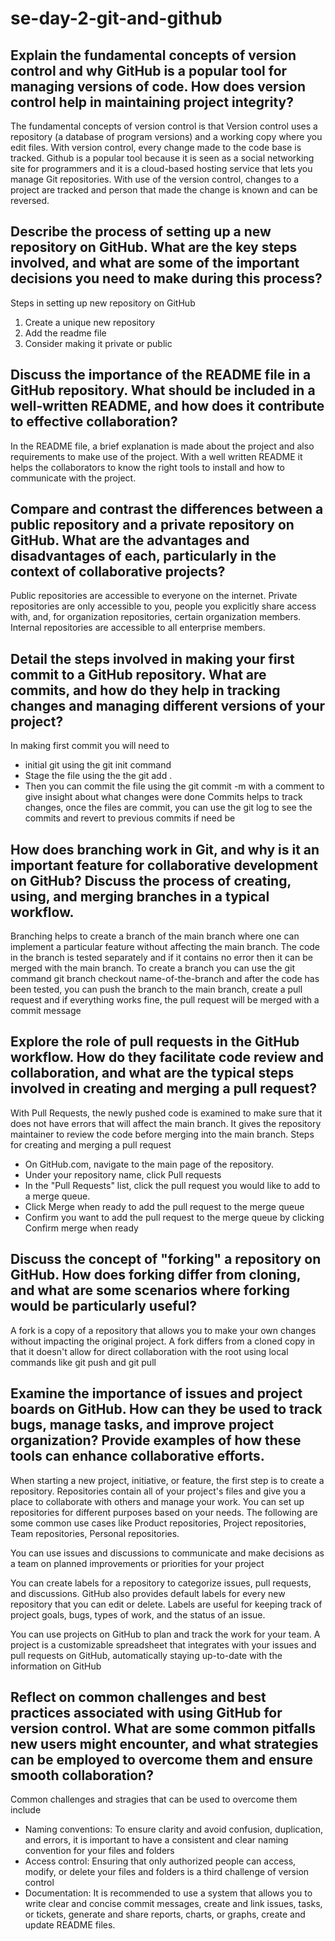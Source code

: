 # se-day-2-git-and-github
## Explain the fundamental concepts of version control and why GitHub is a popular tool for managing versions of code. How does version control help in maintaining project integrity?
The fundamental concepts of version control is that Version control uses a repository (a database of program versions) and a working copy where you edit files. With version control, every change made to the code base is tracked. Github is a popular tool because it is seen as a social networking site for programmers and it is a cloud-based hosting service that lets you manage Git repositories. With use of the version control, changes to a project are tracked and person that made the change is known and can be reversed.

## Describe the process of setting up a new repository on GitHub. What are the key steps involved, and what are some of the important decisions you need to make during this process?
Steps in setting up new repository on GitHub
1. Create a unique new repository
2. Add the readme file
3. Consider making it private or public

## Discuss the importance of the README file in a GitHub repository. What should be included in a well-written README, and how does it contribute to effective collaboration?
In the README file, a brief explanation is made about the project and also requirements to make use of the project. With a well written README it helps the collaborators to know the right tools to install and how to communicate with the project.

## Compare and contrast the differences between a public repository and a private repository on GitHub. What are the advantages and disadvantages of each, particularly in the context of collaborative projects?
Public repositories are accessible to everyone on the internet. Private repositories are only accessible to you, people you explicitly share access with, and, for organization repositories, certain organization members. Internal repositories are accessible to all enterprise members.


## Detail the steps involved in making your first commit to a GitHub repository. What are commits, and how do they help in tracking changes and managing different versions of your project?
In making first commit you will need to 
- initial git using the git init command
- Stage the file using the the git add .
- Then you can commit the file using the git commit -m with a comment to give insight about what changes were done
Commits helps to track changes, once the files are commit, you can use the git log to see the commits and revert to previous commits if need be

## How does branching work in Git, and why is it an important feature for collaborative development on GitHub? Discuss the process of creating, using, and merging branches in a typical workflow.
Branching helps to create a branch of the main branch where one can implement a particular feature without affecting the main branch. The code in the branch is tested separately and if it contains no error then it can be merged with the main branch.
To create a branch you can use the git command git branch checkout name-of-the-branch and after the code has been tested, you can push the branch to the main branch, create a pull request and if everything works fine, the pull request will be merged with a commit message

## Explore the role of pull requests in the GitHub workflow. How do they facilitate code review and collaboration, and what are the typical steps involved in creating and merging a pull request?
With Pull Requests, the newly pushed code is examined to make sure that it does not have errors that will affect the main branch. It gives the repository maintainer to review the code before merging into the main branch. 
Steps for creating and merging a pull request
- On GitHub.com, navigate to the main page of the repository.
- Under your repository name, click  Pull requests
- In the "Pull Requests" list, click the pull request you would like to add to a merge queue.
- Click Merge when ready to add the pull request to the merge queue
- Confirm you want to add the pull request to the merge queue by clicking Confirm merge when ready

## Discuss the concept of "forking" a repository on GitHub. How does forking differ from cloning, and what are some scenarios where forking would be particularly useful?
A fork is a copy of a repository that allows you to make your own changes without impacting the original project. A fork differs from a cloned copy in that it doesn't allow for direct collaboration with the root using local commands like git push and git pull

## Examine the importance of issues and project boards on GitHub. How can they be used to track bugs, manage tasks, and improve project organization? Provide examples of how these tools can enhance collaborative efforts.
When starting a new project, initiative, or feature, the first step is to create a repository. Repositories contain all of your project's files and give you a place to collaborate with others and manage your work. You can set up repositories for different purposes based on your needs. The following are some common use cases like Product repositories, Project repositories, Team repositories, Personal repositories.

You can use issues and discussions to communicate and make decisions as a team on planned improvements or priorities for your project

You can create labels for a repository to categorize issues, pull requests, and discussions. GitHub also provides default labels for every new repository that you can edit or delete. Labels are useful for keeping track of project goals, bugs, types of work, and the status of an issue.

You can use projects on GitHub to plan and track the work for your team. A project is a customizable spreadsheet that integrates with your issues and pull requests on GitHub, automatically staying up-to-date with the information on GitHub

## Reflect on common challenges and best practices associated with using GitHub for version control. What are some common pitfalls new users might encounter, and what strategies can be employed to overcome them and ensure smooth collaboration?
Common challenges and stragies that can be used to overcome them include
- Naming conventions: To ensure clarity and avoid confusion, duplication, and errors, it is important to have a consistent and clear naming convention for your files and folders
- Access control: Ensuring that only authorized people can access, modify, or delete your files and folders is a third challenge of version control
- Documentation: It is recommended to use a system that allows you to write clear and concise commit messages, create and link issues, tasks, or tickets, generate and share reports, charts, or graphs, create and update README files.
